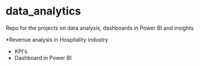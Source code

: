 # data_analytics
Repo for the projects on data analysis, dashboards in Power BI and insights 

*Revenue analysis in Hospitality industry
  - KPI's
  - Dashboard in Power BI
